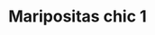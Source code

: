 ---
title: Maripositas chic 1
date: 
draft: false

# descripcion
description : Aros colgantes pasantes en plata 925 y nácar

materials: 

color: 

dimensions: ancho 1.3 cm

code: 01-04-0809

type: "Aros"

categories: []

price: $4.030,00

price_eftvo: $3.425,00

# Images
# first image will be shown in the product page
images:
  # - image: "images/path_to_image"
  # La ubicacion de las imagenes es imagenes/Aros/Aros.Piedras/01-04-0809-maripositas-chic-1
  - image: "./images/aros/piedras/01-04-0809-maripositas-chic-1.jpg"
---